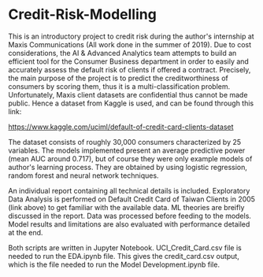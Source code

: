 # Credit-Risk-Modelling
This is an introductory project to credit risk during the author's internship at Maxis Communications (All work done in the summer of 2019). Due to cost considerations, the AI & Advanced Analytics team attempts to build an efficient tool for the Consumer Business department in order to easily and accurately assess the default risk of clients if offered a contract. Precisely, the main purpose of the project is to predict the creditworthiness of consumers by scoring them, thus it is a multi-classification problem. Unfortunately, Maxis client datasets are confidential thus cannot be made public. Hence a dataset from Kaggle is used, and can be found through this link:

https://www.kaggle.com/uciml/default-of-credit-card-clients-dataset

The dataset consists of roughly 30,000 consumers characterized by 25 variables. The models implemented present an average predictive power (mean AUC around 0.717), but of course they were only example models of author's learning process. They are obtained by using logistic regression, random forest and neural network techniques. 

An individual report containing all technical details is included. Exploratory Data Analysis is performed on Default Credit Card of Taiwan Clients in 2005 (link above) to get familiar with the available data. ML theories are breifly discussed in the report. Data was processed before feeding to the models. Model results and limitations are also evaluated with performance detailed at the end.

Both scripts are written in Jupyter Notebook. UCI_Credit_Card.csv file is needed to run the EDA.ipynb file. This gives the credit_card.csv output, which is the file needed to run the Model Development.ipynb file.
